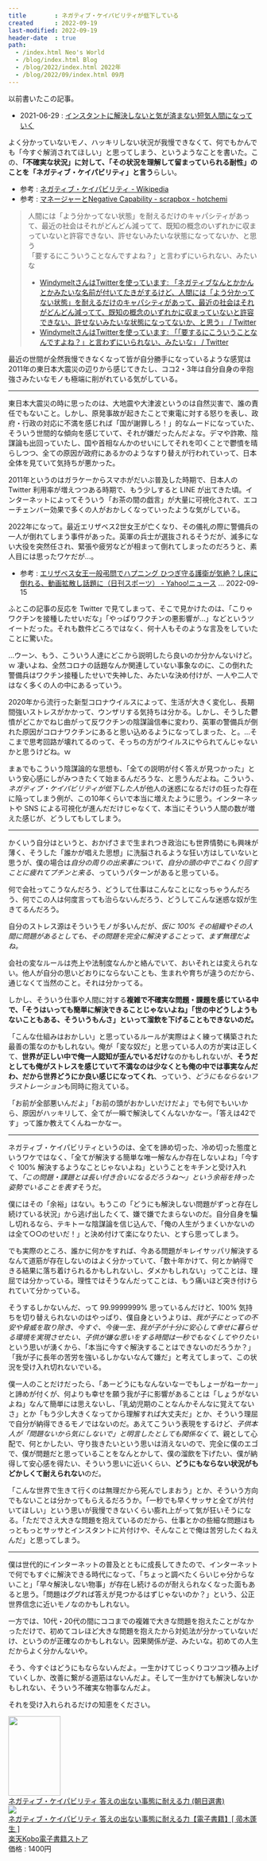 ```yaml
---
title        : ネガティブ・ケイパビリティが低下している
created      : 2022-09-19
last-modified: 2022-09-19
header-date  : true
path:
  - /index.html Neo's World
  - /blog/index.html Blog
  - /blog/2022/index.html 2022年
  - /blog/2022/09/index.html 09月
---
```


以前書いたこの記事。

- 2021-06-29 : [インスタントに解決しないと気が済まない短気人間になっていく](/blog/2021/06/29-01.html)

よく分かっていないモノ、ハッキリしない状況が我慢できなくて、何でもかんでも「今すぐ解消されてほしい」と思ってしまう、というようなことを書いた。この、**「不確実な状況」に対して、「その状況を理解して留まっていられる耐性」のことを「ネガティブ・ケイパビリティ」と言う**らしい。

- 参考 : [ネガティブ・ケイパビリティ - Wikipedia](https://ja.wikipedia.org/wiki/%E3%83%8D%E3%82%AC%E3%83%86%E3%82%A3%E3%83%96%E3%83%BB%E3%82%B1%E3%82%A4%E3%83%91%E3%83%93%E3%83%AA%E3%83%86%E3%82%A3)
- 参考 : [マネージャーとNegative Capability - scrapbox - hotchemi](https://scrapbox.io/hotchemi/%E3%83%9E%E3%83%8D%E3%83%BC%E3%82%B8%E3%83%A3%E3%83%BC%E3%81%A8Negative_Capability)

> 人間には「よう分かってない状態」を耐えるだけのキャパシティがあって、最近の社会はそれがどんどん減ってて、既知の概念のいずれかに収まっていないと許容できない、許せないみたいな状態になってないか、と思う  
> 「要するにこういうことなんですよね？」と言わずにいられない、みたいな
> 
> - [WindymeltさんはTwitterを使っています: 「ネガティブなんとかかんとかみたいな名前が付いてたきがするけど、人間には「よう分かってない状態」を耐えるだけのキャパシティがあって、最近の社会はそれがどんどん減ってて、既知の概念のいずれかに収まっていないと許容できない、許せないみたいな状態になってないか、と思う」 / Twitter](https://mobile.twitter.com/windymelt/status/1570298842133962759)
> - [WindymeltさんはTwitterを使っています: 「「要するにこういうことなんですよね？」と言わずにいられない、みたいな」 / Twitter](https://mobile.twitter.com/windymelt/status/1570298967455600640)

最近の世間が全然我慢できなくなって皆が自分勝手になっているような感覚は2011年の東日本大震災の辺りから感じてきたし、ココ2・3年は自分自身の辛抱強さみたいなモノも極端に削がれている気がしている。

-----

東日本大震災の時に思ったのは、大地震や大津波というのは自然災害で、誰の責任でもないこと。しかし、原発事故が起きたことで東電に対する怒りを表し、政府・行政の対応に不満を感じれば「国が謝罪しろ！」的なムードになっていた、そういう世間的な傾向を感じていて、それが嫌だったんだよな。デマや詐欺、陰謀論も出回っていたし、国や首相なんかのせいにしてそれを叩くことで鬱憤を晴らしつつ、全ての原因が政府にあるかのようなすり替えが行われていって、日本全体を見ていて気持ちが悪かった。

2011年というのはガラケーからスマホがだいぶ普及した時期で、日本人の Twitter 利用率が増えつつある時期で、もう少しすると LINE が出てきた頃。インターネットによってそういう「お茶の間の戯言」が大量に可視化されて、エコーチェンバー効果で多くの人がおかしくなっていったような気がしている。

2022年になって。最近エリザベス2世女王が亡くなり、その儀礼の際に警備兵の一人が倒れてしまう事件があった。英軍の兵士が選抜されるそうだが、滅多にない大役を突然任され、緊張や疲労などが相まって倒れてしまったのだろうと、素人目には思ったワケだが…。

- 参考 : [エリザベス女王一般弔問でハプニング ひつぎ守る護衛が気絶？し床に倒れる、動画拡散し話題に（日刊スポーツ） - Yahoo!ニュース](https://news.yahoo.co.jp/articles/9492db2340d3562a5050bf8a7f5cbcb7d8bfb428) … 2022-09-15

ふとこの記事の反応を Twitter で見てしまって、そこで見かけたのは、「こりゃワクチンを接種したせいだな」「やっぱりワクチンの悪影響が…」などというツイートだった。それも数件どころではなく、何十人もそのような言及をしていたことに驚いた。

…ウーン、もう、こういう人達にどこから説明したら良いのか分かんないけど。ｗ 凄いよね、全然コロナの話題なんか関連していない事象なのに、この倒れた警備兵はワクチン接種したせいで失神した、みたいな決め付けが、一人や二人ではなく多くの人の中にあるっていう。

2020年から流行った新型コロナウイルスによって、生活が大きく変化し、長期間強いストレスがかかって、ウンザリする気持ちは分かる。しかし、そうした鬱憤がどこかでねじ曲がって反ワクチンの陰謀論信奉に変わり、英軍の警備兵が倒れた原因がコロナワクチンにあると思い込めるようになってしまった、と。…そこまで思考回路が壊れてるのって、そっちの方がウイルスにやられてんじゃないかと思うけどね。ｗ

まぁでもこういう陰謀論的な思想も、「全ての説明が付く答えが見つかった」という安心感にしがみつきたくて始まるんだろうな、と思うんだよね。こういう、*ネガティブ・ケイパビリティが低下した人*が他人の迷惑になるだけの狂った存在に陥ってしまう例が、この10年くらいで本当に増えたように思う。インターネットや SNS による可視化が進んだだけじゃなくて、本当にそういう人間の数が増えた感じが、どうしてもしてしまう。

-----

かくいう自分はというと、おかげさまで生まれつき政治にも世界情勢にも興味が薄く、そうした「誰かが唱えた思想」に洗脳されるような狂い方はしていないと思うが、僕の場合は*自分の周りの出来事について、自分の頭の中でこねくり回すことに疲れてプチンと来る*、っていうパターンがあると思っている。

何で会社ってこうなんだろう、どうして仕事はこんなことになっちゃうんだろう、何でこの人は何度言っても治らないんだろう、どうしてこんな迷惑な奴が生きてるんだろう。

自分のストレス源はそういうモノが多いんだが、*仮に 100% その組織やその人間に問題があるとしても、その問題を完全に解決することって、まず無理だよね。*

会社の変なルールは売上や法制度なんかと絡んでいて、おいそれとは変えられない。他人が自分の思いどおりにならないことも、生まれや育ちが違うのだから、通じなくて当然のこと。それは分かってる。

しかし、そういう仕事や人間に対する**複雑で不確実な問題・課題を感じている中で、「そうはいっても簡単に解決できることじゃないよね」「世の中どうしようもないこともある、そういうもんさ」といって溜飲を下げることもできないのだ。**

「こんな仕組みはおかしい」と思っているルールが実際はよく練って構築された最善の策なのかもしれない。俺が「変な奴だ」と思っている人の方が実は正しくて、**世界が正しい中で俺一人認知が歪んでいるだけ**なのかもしれないが、**そうだとしても俺がストレスを感じていて不満なのは少なくとも俺の中では事実なんだわ、だから世界どうにか良い感じになってくれ**、っていう、*どうにもならないフラストレーション*も同時に抱えている。

「お前が全部悪いんだよ」「お前の頭がおかしいだけだよ」でも何でもいいから、原因がハッキリして、全てが一瞬で解決してくんないかなー。「答えは42です」って誰か教えてくんねーかなー。

-----

ネガティブ・ケイパビリティというのは、全てを諦め切った、冷め切った態度というワケではなく、「全てが解決する簡単な唯一解なんか存在しないよね」「今すぐ 100% 解決するようなことじゃないよね」ということをキチンと受け入れて、*「この問題・課題とは長い付き合いになるだろうね～」という余裕を持った姿勢でいることを表す*そうだ。

僕にはその「余裕」はない。もうこの「どうにも解決しない問題がずっと存在し続けている状況」から逃げ出したくて、嫌で嫌でたまらないのだ。自分自身を騙し切れるなら、テキトーな陰謀論を信じ込んで、「俺の人生がうまくいかないのは全て○○のせいだ！」と決め付けて楽になりたい、とすら思ってしまう。

でも実際のところ、誰かに何かをすれば、今ある問題がキレイサッパリ解決するなんて道筋が存在しないのはよく分かっていて、「数十年かけて、何とか納得できる結果に落ち着けられるかもしれないし、ダメかもしれない」ってことは、理屈では分かっている。理性ではそうなんだってことは、もう痛いほど突き付けられていて分かっている。

そうするしかないんだ、って 99.9999999% 思っているんだけど、100% 気持ちを切り替えられないのはやっぱり、僕自身というよりは、*我が子にとっての不安や脅威を取り除き、今すぐ、今後一生、我が子が十分に安心して幸せに暮らせる環境を実現させたい、子供が嫌な思いをする時間は一秒でもなくしてやりたい*という思いが湧くから、「本当に今すぐ解決することはできないのだろうか？」「我が子に長年の苦労を強いるしかないなんて嫌だ」と考えてしまって、この状況を受け入れ切れないでいる。

僕一人のことだけだったら、「あーどうにもなんないなーでもしょーがねーかー」と諦めが付くが、何よりも幸せを願う我が子に影響があることは「しょうがないよね」なんて簡単には思えないし、「乳幼児期のことなんかそんなに覚えてないさ」とか「もう少し大きくなってから理解すれば大丈夫だ」とか、そういう理屈で自分が納得できるモノではないのだ。あえてこういう表現をするけど、*子供本人が「問題ないから気にしないで」と明言したとしても関係なくて*、親として心配で、何とかしたい、守り抜きたいという思いは消えないので、完全に僕のエゴで、僕が問題だと思っていることをなんとかして、僕の溜飲を下げたい、僕が納得して安心感を得たい、そういう思いに近いくらい、**どうにもならない状況がもどかしくて耐えられない**のだ。

「こんな世界で生きて行くのは無理だから死んでしまおう」とか、そういう方向でもないことは分かってもらえるだろうか。「一秒でも早くサッサと全てが片付いてほしい」という思いが我慢できないくらい膨れ上がって気が狂いそうになる。「ただでさえ大きな問題を抱えているのだから、仕事とかの些細な問題はもっともっとサッサとインスタントに片付けや、そんなことで俺は苦労したくねえんだ」と思ってしまう。

-----

僕は世代的にインターネットの普及とともに成長してきたので、インターネットで何でもすぐに解決できる時代になって、「ちょっと調べたくらいじゃ分からないこと」「早々解決しない物事」が存在し続けるのが耐えられなくなった面もあると思う。「問題はググれば答えが見つかるはずじゃないのか？」という、公正世界信念に近いモノなのかもしれない。

一方では、10代・20代の間にココまでの複雑で大きな問題を抱えたことがなかっただけで、初めてコレほど大きな問題を抱えたから対処法が分かっていないだけ、というのが正確なのかもしれない。因果関係が逆、みたいな。初めての人生だからよく分かんないや。

そう、今すぐはどうにもならないんだよ。一生かけてじっくりコツコツ積み上げていくしか、改善に繋がる道筋はないんだよ。そして一生かけても解決しないかもしれない、そういう不確実な物事なんだよ。

それを受け入れられるだけの知恵をください。

<div class="ad-amazon">
  <div class="ad-amazon-image">
    <a href="https://www.amazon.co.jp/dp/B0772WGXFS?tag=neos21-22&amp;linkCode=osi&amp;th=1&amp;psc=1">
      <img src="https://m.media-amazon.com/images/I/51qt4nzHzEL._SL160_.jpg" width="105" height="160">
    </a>
  </div>
  <div class="ad-amazon-info">
    <div class="ad-amazon-title">
      <a href="https://www.amazon.co.jp/dp/B0772WGXFS?tag=neos21-22&amp;linkCode=osi&amp;th=1&amp;psc=1">ネガティブ・ケイパビリティ 答えの出ない事態に耐える力 (朝日選書)</a>
    </div>
  </div>
</div>

<div class="ad-rakuten">
  <div class="ad-rakuten-image">
    <a href="https://hb.afl.rakuten.co.jp/hgc/g00reb42.waxycf23.g00reb42.waxyd080/?pc=https%3A%2F%2Fitem.rakuten.co.jp%2Frakutenkobo-ebooks%2F355cb25e903a371db984bf7ba67b60b4%2F&amp;m=http%3A%2F%2Fm.rakuten.co.jp%2Frakutenkobo-ebooks%2Fi%2F16872495%2F">
      <img src="https://thumbnail.image.rakuten.co.jp/@0_mall/rakutenkobo-ebooks/cabinet/8758/2000005658758.jpg?_ex=128x128">
    </a>
  </div>
  <div class="ad-rakuten-info">
    <div class="ad-rakuten-title">
      <a href="https://hb.afl.rakuten.co.jp/hgc/g00reb42.waxycf23.g00reb42.waxyd080/?pc=https%3A%2F%2Fitem.rakuten.co.jp%2Frakutenkobo-ebooks%2F355cb25e903a371db984bf7ba67b60b4%2F&amp;m=http%3A%2F%2Fm.rakuten.co.jp%2Frakutenkobo-ebooks%2Fi%2F16872495%2F">ネガティブ・ケイパビリティ 答えの出ない事態に耐える力【電子書籍】[ 帚木蓬生 ]</a>
    </div>
    <div class="ad-rakuten-shop">
      <a href="https://hb.afl.rakuten.co.jp/hgc/g00reb42.waxycf23.g00reb42.waxyd080/?pc=https%3A%2F%2Fwww.rakuten.co.jp%2Frakutenkobo-ebooks%2F&amp;m=http%3A%2F%2Fm.rakuten.co.jp%2Frakutenkobo-ebooks%2F">楽天Kobo電子書籍ストア</a>
    </div>
    <div class="ad-rakuten-price">価格 : 1400円</div>
  </div>
</div>
